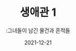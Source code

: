 ---
title: 생애관 1
subtitle: ":그녀들이 남긴 물건과 흔적들"
date: 2021-12-21
summary: 연행 시기와 지역 등 피해 기록이 소개된 패널과 함께 피해자들의 손때 묻은 물건과 유품이 전시되어 있다. 터치스크린을 이용해 사진, 신문기사, 영상증언 등 피해자들의 삶에 대한 기록을 보다 상세히 살펴본다. 터치스크린을 통해 서른 분의 할머니들을 손 끝 하나로 만나볼 수 있다.
weight: 3
image: https://wwm3.s3.ap-northeast-2.amazonaws.com/exhibition/ex-02/스크린샷+2021-10-14+오후+10.33.26.png
layout: view01
resources:
- partial_layout: full-1
  components: 
    - name: item-03
      params:
        icon: photo
      src: https://wwm3.s3.ap-northeast-2.amazonaws.com/exhibition/ex-02/스크린샷+2021-10-14+오후+10.33.26.png
      description: Lorem, ipsum dolor sit amet consectetur adipisicing elit. Cumque praesentium nisi officiis maiores quia sapiente totam omnis vel sequi corporis ipsa incidunt reprehenderit recusandae maxime perspiciatis iste placeat architecto, mollitia delectus ut ab quibusdam. 
      target: /items/exhibition/exbition01/s2-item1    
---